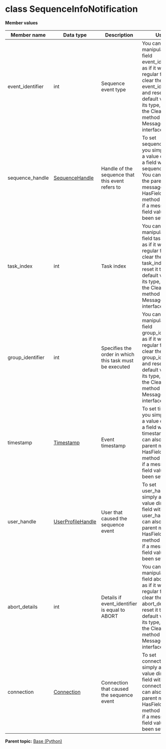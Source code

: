# class SequenceInfoNotification

 **Member values** 

|Member name|Data type|Description|Usage|
|-----------|---------|-----------|-----|
|event\_identifier|int|Sequence event type|You can manipulate the field event\_identifier as if it were a regular field. To clear the value of event\_identifier and reset it to the default value for its type, you call the ClearField\(\) method of the Message interface.|
|sequence\_handle| [SequenceHandle](SequenceHandle.md#)|Handle of the sequence that this event refers to|To set sequence\_handle, you simply assign a value directly to a field within sequence\_handle. You can also use the parent message's HasField\(\) method to check if a message type field value has been set.|
|task\_index|int|Task index|You can manipulate the field task\_index as if it were a regular field. To clear the value of task\_index and reset it to the default value for its type, you call the ClearField\(\) method of the Message interface.|
|group\_identifier|int|Specifies the order in which this task must be executed|You can manipulate the field group\_identifier as if it were a regular field. To clear the value of group\_identifier and reset it to the default value for its type, you call the ClearField\(\) method of the Message interface.|
|timestamp| [Timestamp](../Common/Timestamp.md#)|Event timestamp|To set timestamp, you simply assign a value directly to a field within timestamp. You can also use the parent message's HasField\(\) method to check if a message type field value has been set.|
|user\_handle| [UserProfileHandle](../Common/UserProfileHandle.md#)|User that caused the sequence event|To set user\_handle, you simply assign a value directly to a field within user\_handle. You can also use the parent message's HasField\(\) method to check if a message type field value has been set.|
|abort\_details|int|Details if event\_identifier is equal to ABORT|You can manipulate the field abort\_details as if it were a regular field. To clear the value of abort\_details and reset it to the default value for its type, you call the ClearField\(\) method of the Message interface.|
|connection| [Connection](../Common/Connection.md#)|Connection that caused the sequence event|To set connection, you simply assign a value directly to a field within connection. You can also use the parent message's HasField\(\) method to check if a message type field value has been set.|

**Parent topic:** [Base \(Python\)](../../summary_pages/Base.md)


